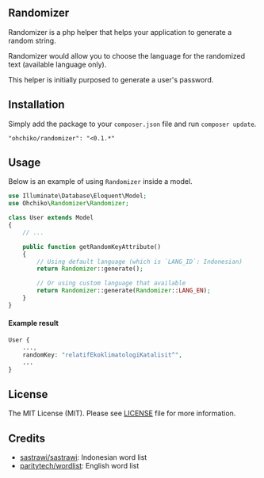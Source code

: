 ## Randomizer

Randomizer is a php helper that helps your application to generate a random string.

Randomizer would allow you to choose the language for the randomized text (available language only).

This helper is initially purposed to generate a user's password.

## Installation

Simply add the package to your `composer.json` file and run `composer update`.

```
"ohchiko/randomizer": "<0.1.*"
```

## Usage

Below is an example of using `Randomizer` inside a model.

```php
use Illuminate\Database\Eloquent\Model;
use Ohchiko\Randomizer\Randomizer;

class User extends Model
{
    // ...

    public function getRandomKeyAttribute()
    {
        // Using default language (which is `LANG_ID`: Indonesian)
        return Randomizer::generate();

        // Or using custom language that available
        return Randomizer::generate(Randomizer::LANG_EN);
    }
}
```

#### Example result

```php
User {
    ...,
    randomKey: "relatifEkoklimatologiKatalisit^",
    ...
}
```

## License

The MIT License (MIT). Please see [LICENSE](LICENSE) file for more information.

## Credits

- [sastrawi/sastrawi](https://github.com/sastrawi/sastrawi): Indonesian word list
- [paritytech/wordlist](https://github.com/paritytech/wordlist): English word list

